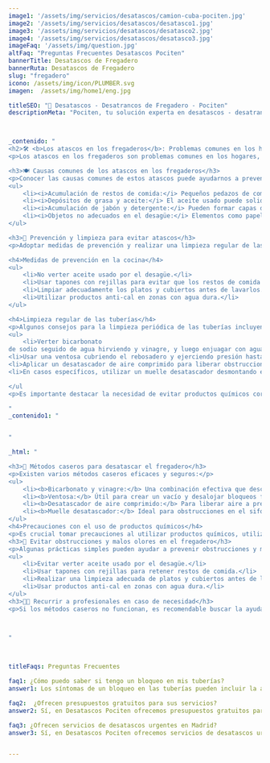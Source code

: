 ```yaml
---
image1: '/assets/img/servicios/desatascos/camion-cuba-pociten.jpg'
image2: '/assets/img/servicios/desatascos/desatasco1.jpg'
image3: '/assets/img/servicios/desatascos/desatasco2.jpg'
image4: '/assets/img/servicios/desatascos/desatasco3.jpg'
imageFaq: '/assets/img/question.jpg'
altFaq: "Preguntas Frecuentes Desatascos Pociten"
bannerTitle: Desatascos de Fregadero
bannerRuta: Desatascos de Fregadero
slug: "fregadero"
icono: /assets/img/icon/PLUMBER.svg
imagen:  /assets/img/home1/eng.jpg

titleSEO: "🚰 Desatascos - Desatrancos de Fregadero - Pociten"
descriptionMeta: "Pociten, tu solución experta en desatascos - desatrancos de fregaderos. Resolvemos problemas de forma rápida y eficiente. Llámanos al 647 37 67 82 📱."



_contenido: "
<h2>🛠️ <b>Los atascos en los fregaderos</b>: Problemas comunes en los hogares</h2>
<p>Los atascos en los fregaderos son problemas comunes en los hogares, a menudo causados por acumulación de restos de comida u otros materiales en las tuberías. Para evitarlos, es crucial limpiar regularmente las tuberías y tomar precauciones adecuadas.</p>

<h3>🍽️ Causas comunes de los atascos en los fregaderos</h3>
<p>Conocer las causas comunes de estos atascos puede ayudarnos a prevenirlos:</p>
<ul>
    <li><i>Acumulación de restos de comida:</i> Pequeños pedazos de comida pasan por el desagüe y se adhieren a las tuberías, formando obstrucciones con el tiempo.</li>
    <li><i>Depósitos de grasa y aceite:</i> El aceite usado puede solidificarse en las tuberías, reduciendo el flujo de agua y provocando bloqueos.</li>
    <li><i>Acumulación de jabón y detergente:</i> Pueden formar capas de residuos que dificultan el paso del agua.</li>
    <li><i>Objetos no adecuados en el desagüe:</i> Elementos como papel, trapos o plásticos pueden obstruir el paso del agua.</li>
</ul>

<h3>🧼 Prevención y limpieza para evitar atascos</h3>
<p>Adoptar medidas de prevención y realizar una limpieza regular de las tuberías son esenciales:</p>

<h4>Medidas de prevención en la cocina</h4>
<ul>
    <li>No verter aceite usado por el desagüe.</li>
    <li>Usar tapones con rejillas para evitar que los restos de comida pasen al desagüe.</li>
    <li>Limpiar adecuadamente los platos y cubiertos antes de lavarlos.</li>
    <li>Utilizar productos anti-cal en zonas con agua dura.</li>
</ul>

<h4>Limpieza regular de las tuberías</h4>
<p>Algunos consejos para la limpieza periódica de las tuberías incluyen:</p>
<ul>
    <li>Verter bicarbonato
de sodio seguido de agua hirviendo y vinagre, y luego enjuagar con agua caliente.</li>
<li>Usar una ventosa cubriendo el rebosadero y ejerciendo presión hasta eliminar la obstrucción.</li>
<li>Aplicar un desatascador de aire comprimido para liberar obstrucciones más sencillas.</li>
<li>En casos específicos, utilizar un muelle desatascador desmontando el sifón y eliminando los restos que causan la obstrucción.</li>

</ul
<p>Es importante destacar la necesidad de evitar productos químicos corrosivos, que pueden ser perjudiciales para las tuberías y el medio ambiente.</p>

"
_contenido1: "


"

_html: "

<h3>🚰 Métodos caseros para desatascar el fregadero</h3>
<p>Existen varios métodos caseros eficaces y seguros:</p>
<ul>
    <li><b>Bicarbonato y vinagre:</b> Una combinación efectiva que descompone obstrucciones orgánicas.</li>
    <li><b>Ventosa:</b> Útil para crear un vacío y desalojar bloqueos físicos en el desagüe.</li>
    <li><b>Desatascador de aire comprimido:</b> Para liberar aire a presión y desatascar obstrucciones más simples.</li>
    <li><b>Muelle desatascador:</b> Ideal para obstrucciones en el sifón.</li>
</ul>
<h4>Precauciones con el uso de productos químicos</h4>
<p>Es crucial tomar precauciones al utilizar productos químicos, utilizando protección adecuada y asegurando una buena ventilación.</p>
<h3>👃 Evitar obstrucciones y malos olores en el fregadero</h3>
<p>Algunas prácticas simples pueden ayudar a prevenir obstrucciones y malos olores:</p>
<ul>
    <li>Evitar verter aceite usado por el desagüe.</li>
    <li>Usar tapones con rejillas para retener restos de comida.</li>
    <li>Realizar una limpieza adecuada de platos y cubiertos antes de lavarlos.</li>
    <li>Usar productos anti-cal en zonas con agua dura.</li>
</ul>
<h3>👨‍🔧 Recurrir a profesionales en caso de necesidad</h3>
<p>Si los métodos caseros no funcionan, es recomendable buscar la ayuda de profesionales en desatascos, como Desatascos Pociten, para una solución eficiente y duradera.</p>


	    
"



titleFaqs: Preguntas Frecuentes

faq1: ¿Cómo puedo saber si tengo un bloqueo en mis tuberías?
answer1: Los síntomas de un bloqueo en las tuberías pueden incluir la acumulación de agua en el fregadero o en la ducha, olores desagradables provenientes de los desagües y el desbordamiento del inodoro.

faq2:  ¿Ofrecen presupuestos gratuitos para sus servicios?
answer2: Sí, en Desatascos Pociten ofrecemos presupuestos gratuitos para todos nuestros servicios de desatascos en Madrid. Puede contactarnos en cualquier momento para solicitar uno.

faq3: ¿Ofrecen servicios de desatascos urgentes en Madrid?
answer3: Sí, en Desatascos Pociten ofrecemos servicios de desatascos urgentes en Madrid para solucionar los problemas de nuestros clientes de forma rápida y efectiva.


---
```

